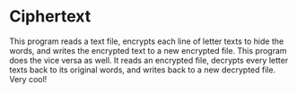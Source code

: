 # Ciphertext
This program reads a text file, encrypts each line of letter texts to hide the words, and writes the encrypted text to a new encrypted file.
This program does the vice versa as well. It reads an encrypted file, decrypts every letter texts back to its original words, and writes back to a new decrypted file.
Very cool!
